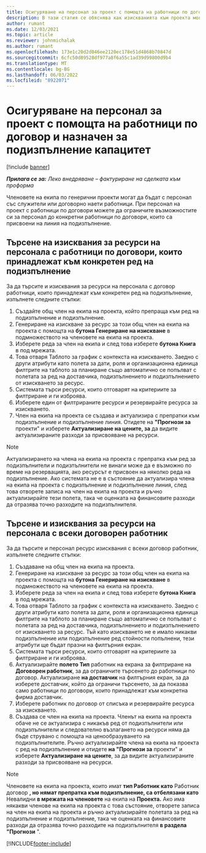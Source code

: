 ```yaml
---
title: Осигуряване на персонал за проект с помощта на работници по договор и назначен за подизпълнение капацитет
description: В тази статия се обяснява как изискванията към проекта могат да бъдат с персонал, като се използват работници по договори или капацитет на подизпълнители в Microsoft Dynamics 365 Project Operations.
author: rumant
ms.date: 12/03/2021
ms.topic: article
ms.reviewer: johnmichalak
ms.author: rumant
ms.openlocfilehash: 173e1c20d2d046ee2120ec178e51d4868b70847d
ms.sourcegitcommit: 6cfc50d89528df977a8f6a55c1ad39d99800d9b4
ms.translationtype: MT
ms.contentlocale: bg-BG
ms.lasthandoff: 06/03/2022
ms.locfileid: "8922071"
---
```

# <a name="staffing-a-project-with-contract-workers-and-subcontracted-capacity"></a>Осигуряване на персонал за проект с помощта на работници по договор и назначен за подизпълнение капацитет

[!include [banner](../../includes/dataverse-preview.md)]

_**Прилага се за:** Леко внедряване – фактуриране на сделката към проформа_

Членовете на екипа по генерични проекти могат да бъдат с персонал със служители или договорно наети работници. При персонал на проект с работници по договори можете да ограничите възможностите си за персонал до конкретни работници по договори, които са присвоени на линия на подизпълнение. 

## <a name="search-for-staff-resource-requirements-with-contract-workers-that-belong-to-a-specific-subcontract-line"></a>Търсене на изисквания за ресурси на персонала с работници по договори, които принадлежат към конкретен ред на подизпълнение

За да търсите и изисквания за ресурси на персонала с договор работници, които принадлежат към конкретен ред на подизпълнение, изпълнете следните стъпки:

1. Създайте общ член на екипа на проекта, който препраща към ред на подизпълнение и подизпълнение.
2. Генериране на изискване за ресурс за този общ член на екипа на проекта с помощта на **бутона Генериране на изискване** в подмножеството на членовете на екипа на проекта.
3. Изберете реда за член на екипа и след това изберете **бутона Книга** в под мрежата. 
4. Това отваря Таблото за график с контекста на изискването. Заедно с други атрибути като полета за дати, роля и организационна единица филтрите на таблото за планиране също автоматично се попълват с полетата за ред на доставчика, подизпълнението и подизпълнението от изискването за ресурс.
5. Системата търси ресурси, които отговарят на критериите за филтриране и ги изброява. 
6. Изберете един от филтрираните ресурси и резервирайте ресурса за изискването. 
7. Член на екипа на проекта се създава и актуализира с препратки към подизпълнение и подизпълнение линия. Отидете на **"Прогнози за** проекти" и изберете **Актуализиране на цените, за** да видите актуализираните разходи за присвояване на ресурси. 

> [!NOTE]
> Актуализирането на члена на екипа на проекта с препратка към ред за подизпълнители и подизпълнители не винаги може да е възможно по време на резервацията, ако ресурсът е присвоен на няколко реда на подизпълнение. Ако системата не е в състояние да актуализира члена на екипа на проекта с подизпълнение и подизпълнение линия, след това отворете записа на член на екипа на проекта и ръчно актуализирайте тези полета, така че оценката на финансовите разходи да отразява точно разходите на подизпълнителя.

## <a name="search-for-and-staff-resource-requirements-with-any-contract-worker"></a>Търсене и изисквания за ресурси на персонала с всеки договорен работник

За да търсите и персонал ресурс изисквания с всеки договор работник, изпълнете следните стъпки:

1. Създаване на общ член на екипа на проекта.
2. Генериране на изискване за ресурс за този общ член на екипа на проекта с помощта на **бутона Генериране на изискване** в подмножеството на членовете на екипа на проекта.
3. Изберете реда за член на екипа и след това изберете **бутона Книга** в под мрежата. 
4. Това отваря Таблото за график с контекста на изискването. Заедно с други атрибути като полета за дати, роля и организационна единица филтрите на таблото за планиране също автоматично се попълват с полетата за ред на доставчика, подизпълнението и подизпълнението от изискването за ресурс. Тъй като изискването не е имало никакви подизпълнение или подизпълнение ред стойности попълнени, тези атрибути ще бъдат празни на филтърния екран.
5. Системата търси ресурси, които отговарят на критериите за филтриране и ги изброява.
6. Актуализирайте **полето Тип** работник на екрана за филтриране на **Договорен работник**, за да ограничите търсенето до работници по договор. Актуализиране **на доставчик** на филтърния екран, за да изберете доставчик, който да ограничи търсенето, за да показва само работници по договори, които принадлежат към конкретна фирма доставчик.
7. Изберете работник по договор от списъка и резервирайте ресурса за изискването.
8. Създава се член на екипа на проекта. Членът на екипа на проекта обаче не се актуализира с никакъв ред от подизпълнители или подизпълнители и следователно възлагането на ресурси няма да бъде струвано с помощта на ценообразуването на подизпълнителите. Ръчно актуализирайте члена на екипа на проекта с ред на подизпълнение и отидете **на "Прогнози за** проекти" и изберете **Актуализиране на цените**, за да видите актуализираните разходи за присвояване на ресурси.

> [!NOTE]
> Членовете на екипа на проекта, които имат **тип Работник като** Работник договор **, но нямат препратка към подизпълнение, са отбелязани като** Невалидни **в мрежата на членовете** на екипа на **Проекта.** Ако има някакви членове на екипа на проекта с това състояние, отворете записа на член на екипа на проекта и ръчно актуализирайте полетата за ред на подизпълнение и подизпълнение, така че оценката на финансовите разходи да отразява точно разходите на подизпълнителя **в раздела "Прогнози** ". 


[!INCLUDE[footer-include](../../includes/footer-banner.md)]
